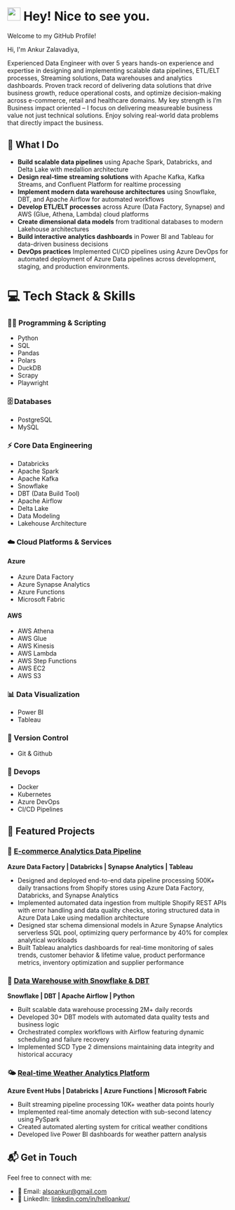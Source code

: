 # <img src="https://emojis.slackmojis.com/emojis/images/1531849430/4246/blob-sunglasses.gif?1531849430" width="30"/> Hey! Nice to see you.

Welcome to my GitHub Profile!

Hi, I'm Ankur Zalavadiya,

Experienced Data Engineer with over 5 years hands-on experience and expertise in designing and implementing scalable data pipelines, ETL/ELT processes, Streaming solutions, Data warehouses and analytics dashboards. Proven track record of delivering data solutions that drive business growth, reduce operational costs, and optimize decision-making across e-commerce, retail and healthcare domains. My key strength is I’m Business impact oriented – I focus on delivering measureable business value not just technical solutions.  Enjoy solving real-world data problems that directly impact the business.

## 🔬 What I Do
- **Build scalable data pipelines** using Apache Spark, Databricks, and Delta Lake with medallion architecture
- **Design real-time streaming solutions** with Apache Kafka, Kafka Streams, and Confluent Platform for realtime processing
- **Implement modern data warehouse architectures** using Snowflake, DBT, and Apache Airflow for automated workflows
- **Develop ETL/ELT processes** across Azure (Data Factory, Synapse) and AWS (Glue, Athena, Lambda) cloud platforms
- **Create dimensional data models** from traditional databases to modern Lakehouse architectures
- **Build interactive analytics dashboards** in Power BI and Tableau for data-driven business decisions
- **DevOps practices** Implemented CI/CD pipelines using Azure DevOps for automated deployment of Azure Data pipelines across development, staging, and production environments.

# 💻 Tech Stack & Skills

### 🧑‍💻 Programming & Scripting
- Python
- SQL
- Pandas
- Polars
- DuckDB
- Scrapy
- Playwright

### 🗄️ Databases
- PostgreSQL
- MySQL

### ⚡ Core Data Engineering
- Databricks
- Apache Spark
- Apache Kafka
- Snowflake
- DBT (Data Build Tool)
- Apache Airflow
- Delta Lake
- Data Modeling
- Lakehouse Architecture

### ☁️ Cloud Platforms & Services

#### Azure
- Azure Data Factory
- Azure Synapse Analytics
- Azure Functions
- Microsoft Fabric

#### AWS
- AWS Athena
- AWS Glue
- AWS Kinesis
- AWS Lambda
- AWS Step Functions
- AWS EC2
- AWS S3

### 📊 Data Visualization
- Power BI
- Tableau

### 🧬 Version Control
- Git & Github

### 🐳 Devops
- Docker
- Kubernetes
- Azure DevOps
- CI/CD Pipelines



## 🚀 Featured Projects

### 🛒 [E-commerce Analytics Data Pipeline](https://github.com/Anku1903/Shopify-Analytics-Data-Pipeline)
**Azure Data Factory | Databricks | Synapse Analytics | Tableau**
- Designed and deployed end-to-end data pipeline processing 500K+ daily transactions from Shopify stores using Azure Data Factory, Databricks, and Synapse Analytics
- Implemented automated data ingestion from multiple Shopify REST APIs with error handling and data quality checks, storing structured data in Azure Data Lake using medallion architecture
- Designed star schema dimensional models in Azure Synapse Analytics serverless SQL pool, optimizing query performance by 40% for complex analytical workloads
- Built Tableau analytics dashboards for real-time monitoring of sales trends, customer behavior & lifetime value, product performance metrics, inventory optimization and supplier performance

### 🏢 [Data Warehouse with Snowflake & DBT](https://github.com/Anku1903/Datawarehouse-Snowflake-DBT-Airflow)
**Snowflake | DBT | Apache Airflow | Python**
- Built scalable data warehouse processing 2M+ daily records 
- Developed 30+ DBT models with automated data quality tests and business logic
- Orchestrated complex workflows with Airflow featuring dynamic scheduling and failure recovery
- Implemented SCD Type 2 dimensions maintaining data integrity and historical accuracy

### 🌤️ [Real-time Weather Analytics Platform](https://github.com/Anku1903/Realtime-WeatherAPI-Streaming-Pipeline)
**Azure Event Hubs | Databricks | Azure Functions | Microsoft Fabric**
- Built streaming pipeline processing 10K+ weather data points hourly
- Implemented real-time anomaly detection with sub-second latency using PySpark
- Created automated alerting system for critical weather conditions
- Developed live Power BI dashboards for weather pattern analysis

## 📬 Get in Touch
Feel free to connect with me:
- 📧 Email: [alsoankur@gmail.com](mailto:alsoankur@gmail.com)
- 💼 LinkedIn: [linkedin.com/in/helloankur/](https://www.linkedin.com/in/helloankur/)

